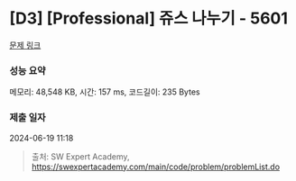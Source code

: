 # [D3] [Professional] 쥬스 나누기 - 5601 

[문제 링크](https://swexpertacademy.com/main/code/problem/problemDetail.do?contestProbId=AWXGAylqcdYDFAUo) 

### 성능 요약

메모리: 48,548 KB, 시간: 157 ms, 코드길이: 235 Bytes

### 제출 일자

2024-06-19 11:18



> 출처: SW Expert Academy, https://swexpertacademy.com/main/code/problem/problemList.do
